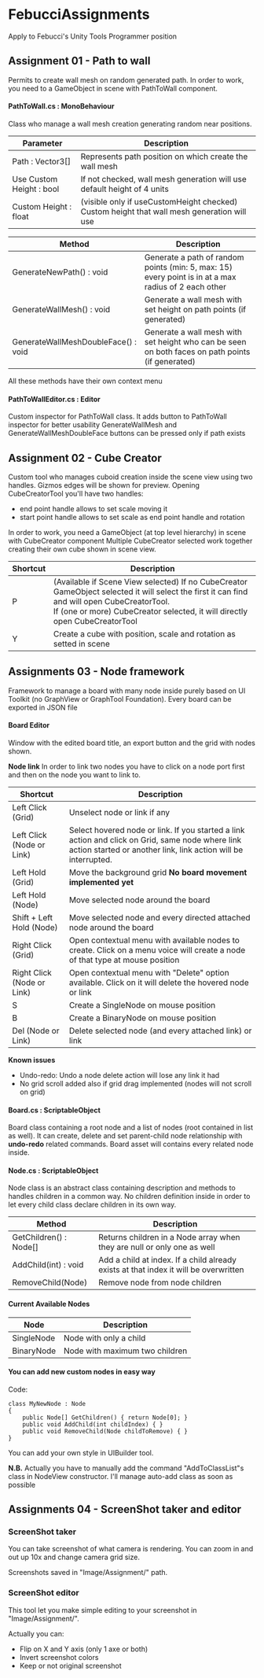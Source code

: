 # FebucciAssignments
Apply to Febucci's Unity Tools Programmer position

## Assignment 01 - Path to wall

Permits to create wall mesh on random generated path.
In order to work, you need to a GameObject in scene with PathToWall component.

#### PathToWall.cs : MonoBehaviour

Class who manage a wall mesh creation generating random near positions.

| Parameter | Description |
| --- | --- |
| Path : Vector3[] | Represents path position on which create the wall mesh |
| Use Custom Height : bool | If not checked, wall mesh generation will use default height of 4 units |
| Custom Height : float | (visible only if useCustomHeight checked) Custom height that wall mesh generation will use |

| Method | Description |
| --- | --- |
| GenerateNewPath() : void | Generate a path of random points (min: 5, max: 15) every point is in at a max radius of 2 each other |
| GenerateWallMesh() : void | Generate a wall mesh with set height on path points (if generated) |
| GenerateWallMeshDoubleFace() : void | Generate a wall mesh with set height who can be seen on both faces on path points (if generated) |

All these methods have their own context menu

#### PathToWallEditor.cs : Editor

Custom inspector for PathToWall class. It adds button to PathToWall inspector for better usability
GenerateWallMesh and GenerateWallMeshDoubleFace buttons can be pressed only if path exists

## Assignment 02 - Cube Creator

Custom tool who manages cuboid creation inside the scene view using two handles. Gizmos edges will be shown for preview.
Opening CubeCreatorTool you'll have two handles:
- end point handle allows to set scale moving it
- start point handle allows to set scale as end point handle and rotation

In order to work, you need a GameObject (at top level hierarchy) in scene with CubeCreator component
Multiple CubeCreator selected work together creating their own cube shown in scene view.

| Shortcut | Description |
| --- | --- |
| P | (Available if Scene View selected) If no CubeCreator GameObject selected it will select the first it can find and will open CubeCreatorTool.<br>If (one or more) CubeCreator selected, it will directly open CubeCreatorTool |
| Y | Create a cube with position, scale and rotation as setted in scene |

## Assignments 03 - Node framework

Framework to manage a board with many node inside purely based on UI Toolkit (no GraphView or GraphTool Foundation).
Every board can be exported in JSON file

#### Board Editor

Window with the edited board title, an export button and the grid with nodes shown.

**Node link**
In order to link two nodes you have to click on a node port first and then on the node you want to link to.

| Shortcut | Description |
| --- | --- |
| Left Click (Grid) | Unselect node or link if any ||
| Left Click (Node or Link) | Select hovered node or link. If you started a link action and click on Grid, same node where link action started or another link, link action will be interrupted. | 
| Left Hold (Grid) | Move the background grid **No board movement implemented yet** |
| Left Hold (Node) | Move selected node around the board |
| Shift + Left Hold (Node) | Move selected node and every directed attached node around the board |
| Right Click (Grid) | Open contextual menu with available nodes to create. Click on a menu voice will create a node of that type at mouse position |
| Right Click (Node or Link) | Open contextual menu with "Delete" option available. Click on it will delete the hovered node or link |
| S | Create a SingleNode on mouse position |
| B | Create a BinaryNode on mouse position |
| Del (Node or Link) | Delete selected node (and every attached link) or link |

**Known issues**

- Undo-redo: Undo a node delete action will lose any link it had
- No grid scroll added also if grid drag implemented (nodes will not scroll on grid)

#### Board.cs : ScriptableObject

Board class containing a root node and a list of nodes (root contained in list as well). It can create, delete and set parent-child node relationship with **undo-redo** related commands.
Board asset will contains every related node inside.

#### Node.cs : ScriptableObject

Node class is an abstract class containing description and methods to handles children in a common way.
No children definition inside in order to let every child class declare children in its own way.

| Method | Description |
| --- | --- |
| GetChildren() : Node[] | Returns children in a Node array when they are null or only one as well |
| AddChild(int) : void | Add a child at index. If a child already exists at that index it will be overwritten |
| RemoveChild(Node) | Remove node from node children |

#### Current Available Nodes

| Node | Description |
| --- | --- |
| SingleNode | Node with only a child |
| BinaryNode | Node with maximum two children |

#### You can add new custom nodes in easy way

Code:
```
class MyNewNode : Node
{
    public Node[] GetChildren() { return Node[0]; }
    public void AddChild(int childIndex) { }
    public void RemoveChild(Node childToRemove) { }
}
```

You can add your own style in UIBuilder tool.

**N.B.**
Actually you have to manually add the command "AddToClassList"s class in NodeView constructor.
I'll manage auto-add class as soon as possible

## Assignments 04 - ScreenShot taker and editor

### ScreenShot taker

You can take screenshot of what camera is rendering. You can zoom in and out up 10x and change camera grid size.

Screenshots saved in "Image/Assignment/" path.

### ScreenShot editor

This tool let you make simple editing to your screenshot in "Image/Assignment/".

Actually you can:

- Flip on X and Y axis (only 1 axe or both)
- Invert screenshot colors
- Keep or not original screenshot
